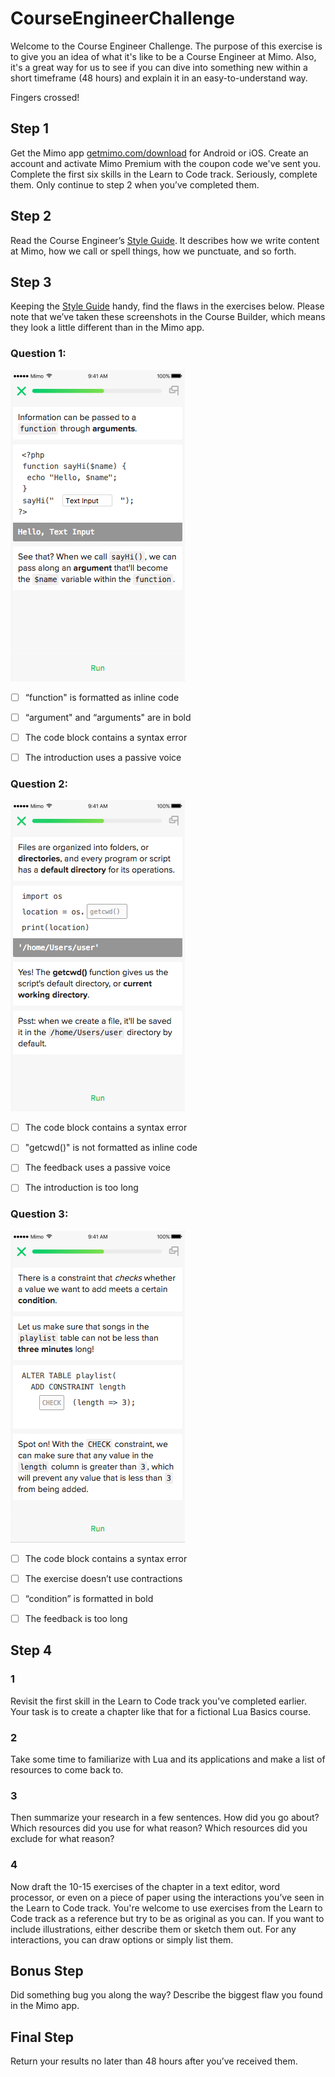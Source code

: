 # CourseEngineerChallenge

Welcome to the Course Engineer Challenge. The purpose of this exercise is to give you an idea of what it's like to be a Course Engineer at Mimo. Also, it's a great way for us to see if you can dive into something new within a short timeframe (48 hours) and explain it in an easy-to-understand way.

Fingers crossed!

## Step 1
Get the Mimo app [getmimo.com/download](getmimo.com/download) for Android or iOS. Create an account and activate Mimo Premium with the coupon code we've sent you. Complete the first six skills in the Learn to Code track. Seriously, complete them. Only continue to step 2 when you’ve completed them.

## Step 2
Read the Course Engineer’s [Style Guide](https://github.com/getmimo/Teachers/wiki/Style-guide). It describes how we write content at Mimo, how we call or spell things, how we punctuate, and so forth.

## Step 3
Keeping the [Style Guide](https://github.com/getmimo/Teachers/wiki/Style-guide) handy, find the flaws in the exercises below. Please note that we’ve taken these screenshots in the Course Builder, which means they look a little different than in the Mimo app.


### Question 1:
![Exercise 1](https://github.com/getmimo/CourseEngineerChallenge/blob/master/CourseEngineerChallenge01.png)

- [ ] “function" is formatted as inline code
- [ ] “argument" and “arguments" are in bold
- [ ] The code block contains a syntax error
- [ ] The introduction uses a passive voice


### Question 2:
![Exercise 2](https://github.com/getmimo/CourseEngineerChallenge/blob/master/CourseEngineerChallenge02.png)

- [ ] The code block contains a syntax error
- [ ] "getcwd()" is not formatted as inline code
- [ ] The feedback uses a passive voice
- [ ] The introduction is too long


### Question 3:
![Exercise 3](https://github.com/getmimo/CourseEngineerChallenge/blob/master/CourseEngineerChallenge03.png)

- [ ] The code block contains a syntax error
- [ ] The exercise doesn’t use contractions
- [ ] “condition” is formatted in bold 
- [ ] The feedback is too long


## Step 4
### 1
Revisit the first skill in the Learn to Code track you've completed earlier. Your task is to create a chapter like that for a fictional Lua Basics course.

### 2
Take some time to familiarize with Lua and its applications and make a list of resources to come back to. 

### 3
Then summarize your research in a few sentences. How did you go about? Which resources did you use for what reason? Which resources did you exclude for what reason?

### 4
Now draft the 10-15 exercises of the chapter in a text editor, word processor, or even on a piece of paper using the interactions you’ve seen in the Learn to Code track. You're welcome to use exercises from the Learn to Code track as a reference but try to be as original as you can. If you want to include illustrations, either describe them or sketch them out. For any interactions, you can draw options or simply list them.

## Bonus Step
Did something bug you along the way? Describe the biggest flaw you found in the Mimo app.

## Final Step
Return your results no later than 48 hours after you’ve received them.
